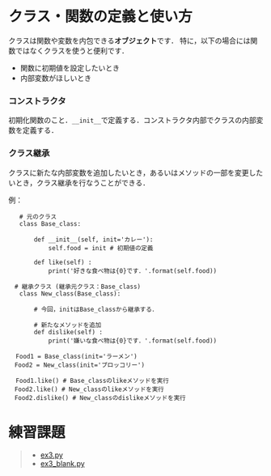 # クラス・関数の定義と使い方


クラスは関数や変数を内包できる**オブジェクト**です．
特に，以下の場合には関数ではなくクラスを使うと便利です．
 - 関数に初期値を設定したいとき
 - 内部変数がほしいとき

### コンストラクタ

初期化関数のこと．`__init__`で定義する．コンストラクタ内部でクラスの内部変数を定義する．

### クラス継承

クラスに新たな内部変数を追加したいとき，あるいはメソッドの一部を変更したいとき，クラス継承を行なうことができる．

例：  
~~~
   # 元のクラス
   class Base_class:
   
       def __init__(self, init='カレー'):
           self.food = init # 初期値の定義
           
       def like(self) :
           print('好きな食べ物は{0}です．'.format(self.food))

　# 継承クラス (継承元クラス：Base_class)
   class New_class(Base_class):
       
       # 今回，initはBase_classから継承する．
       
       # 新たなメソッドを追加
       def dislike(self) :
           print('嫌いな食べ物は{0}です．'.format(self.food))
           
  Food1 = Base_class(init='ラーメン')
　Food2 = New_class(init='ブロッコリー')
 
  Food1.like() # Base_classのlikeメソッドを実行
　Food2.like() # New_classのlikeメソッドを実行
　Food2.dislike() # New_classのdislikeメソッドを実行
~~~

# 練習課題

> - [ex3.py](https://github.com/Shimamura-Lab-SU/Sharing-Knowledge-Database/blob/master/python_exercise/03_object_oriented/ex3.py)
> - [ex3_blank.py](https://github.com/Shimamura-Lab-SU/Sharing-Knowledge-Database/blob/master/python_exercise/03_object_oriented/ex3_blank.py)
